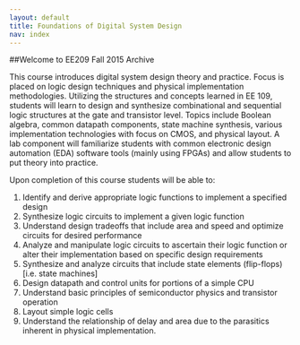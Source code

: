 ```yaml
---
layout: default
title: Foundations of Digital System Design
nav: index
---
```


##Welcome to EE209 Fall 2015 Archive

This course introduces digital system design theory and practice.  Focus is placed on logic design techniques and physical implementation methodologies.  Utilizing the structures and concepts learned in EE 109, students will learn to design and synthesize combinational and sequential logic structures at the gate and transistor level.  Topics include Boolean algebra, common datapath components, state machine synthesis, various implementation technologies with focus on CMOS, and physical layout.  A lab component will familiarize students with common electronic design automation (EDA) software tools (mainly using FPGAs) and allow students to put theory into practice.

Upon completion of this course students will be able to:

1. Identify and derive appropriate logic functions to implement a specified design
1. Synthesize logic circuits to implement a given logic function
1. Understand design tradeoffs that include area and speed and optimize circuits for desired performance
1. Analyze and manipulate logic circuits to ascertain their logic function or alter their implementation based on specific design requirements
1. Synthesize and analyze circuits that include state elements (flip-flops) [i.e. state machines]
1. Design datapath and control units for portions of a simple CPU
1. Understand basic principles of  semiconductor physics and transistor operation
1. Layout simple logic cells
1. Understand the relationship of delay and area due to the parasitics inherent in physical implementation.

